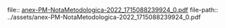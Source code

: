 file:: [anex-PM-NotaMetodologica-2022_1715088239924_0.pdf](../assets/anex-PM-NotaMetodologica-2022_1715088239924_0.pdf)
file-path:: ../assets/anex-PM-NotaMetodologica-2022_1715088239924_0.pdf
